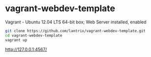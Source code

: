 # vagrant-webdev-template
Vagrant - Ubuntu 12.04 LTS 64-bit box; Web Server installed, enabled

```bash
git clone https://github.com/lantrix/vagrant-webdev-template.git
cd vagrant-webdev-template
vagrant up
```
http://127.0.0.1:4567/
